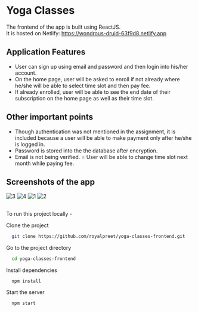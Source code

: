 
# Yoga Classes

The frontend of the app is built using ReactJS.<br>
It is hosted on Netlify: https://wondrous-druid-63f9d8.netlify.app


## Application Features

- User can sign up using email and password and then login into his/her account.
- On the home page, user will be asked to enroll if not already where he/she will be able to select time slot and then pay fee.
- If already enrolled, user will be able to see the end date of their subscription on the home page as well as their time slot.

## Other important points
- Though authentication was not mentioned in the assignment, it is included because a user will be able to make payment only after he/she is logged in.
- Password is stored into the the database after encryption.
- Email is not being verified.
= User will be able to change time slot next month while paying fee.

## Screenshots of the app

![3](https://user-images.githubusercontent.com/54669961/207129059-d14ec9fd-cf8c-4ed2-9ccf-1c9d9399de45.PNG)
![4](https://user-images.githubusercontent.com/54669961/207129101-767aee17-3a0a-448f-9869-483489c97a86.PNG)
![1](https://user-images.githubusercontent.com/54669961/207129118-3bf5794f-7c81-417f-af9e-2894aaa9d357.PNG)
![2](https://user-images.githubusercontent.com/54669961/207129137-a43fbbc2-4f89-44ca-9935-0c03318aa904.PNG)

## 
To run this project locally -

Clone the project

```bash
  git clone https://github.com/royalpreet/yoga-classes-frontend.git
```

Go to the project directory

```bash
  cd yoga-classes-frontend
```

Install dependencies

```bash
  npm install
```

Start the server

```bash
  npm start
```

  
